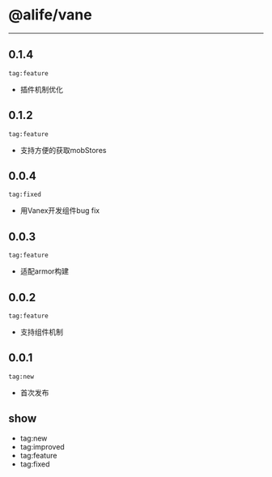 # @alife/vane

---

0.1.4
-----

`tag:feature`   

- 插件机制优化

0.1.2
-----

`tag:feature`   

- 支持方便的获取mobStores

0.0.4
-----

`tag:fixed`   

- 用Vanex开发组件bug fix

0.0.3
-----

`tag:feature`   

- 适配armor构建

0.0.2
-----

`tag:feature`   

- 支持组件机制

0.0.1
-----

`tag:new`   

- 首次发布



show
----

-   tag:new
-   tag:improved
-   tag:feature
-   tag:fixed
